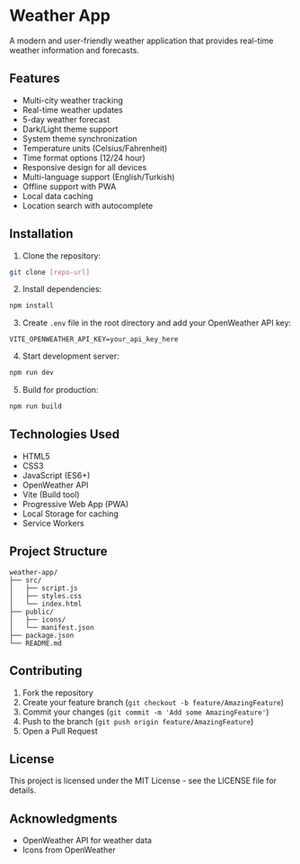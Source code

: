 # Weather App

A modern and user-friendly weather application that provides real-time weather information and forecasts.

## Features

- Multi-city weather tracking
- Real-time weather updates
- 5-day weather forecast
- Dark/Light theme support
- System theme synchronization
- Temperature units (Celsius/Fahrenheit)
- Time format options (12/24 hour)
- Responsive design for all devices
- Multi-language support (English/Turkish)
- Offline support with PWA
- Local data caching
- Location search with autocomplete

## Installation

1. Clone the repository:

```bash
git clone [repo-url]
```

2. Install dependencies:

```bash
npm install
```

3. Create `.env` file in the root directory and add your OpenWeather API key:

```env
VITE_OPENWEATHER_API_KEY=your_api_key_here
```

4. Start development server:

```bash
npm run dev
```

5. Build for production:

```bash
npm run build
```

## Technologies Used

- HTML5
- CSS3
- JavaScript (ES6+)
- OpenWeather API
- Vite (Build tool)
- Progressive Web App (PWA)
- Local Storage for caching
- Service Workers

## Project Structure

```
weather-app/
├── src/
│   ├── script.js
│   ├── styles.css
│   └── index.html
├── public/
│   ├── icons/
│   └── manifest.json
├── package.json
└── README.md
```

## Contributing

1. Fork the repository
2. Create your feature branch (`git checkout -b feature/AmazingFeature`)
3. Commit your changes (`git commit -m 'Add some AmazingFeature'`)
4. Push to the branch (`git push origin feature/AmazingFeature`)
5. Open a Pull Request

## License

This project is licensed under the MIT License - see the LICENSE file for details.

## Acknowledgments

- OpenWeather API for weather data
- Icons from OpenWeather
